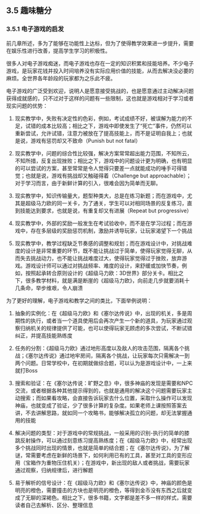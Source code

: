 
## 3.5 趣味糖分

### 3.5.1 电子游戏的启发

前几章所述，多为了能够在功能性上达标，但为了使得教学效果进一步提升，需要在娱乐性进行改善，提高学生学习的积极性。

很多人对电子游戏痴迷，而电子游戏也存在一定的知识积累和技能培养。不少电子游戏，是玩家花钱并投入时间培养没有实际应用价值的技能，从而去解决没必要的麻烦。全世界各年龄段的玩家都为之乐此不疲。

电子游戏的广泛受到欢迎，说明人是愿意接受挑战的，也是愿意通过主动解决问题获得成就感的，只不过对于这样的问题有一些限制，这也就是游戏相对于学习或者现实问题的优势：

1. 现实教学中，失败有决定性的色彩，例如，考试成绩不好，被误解为能力的不足，试错的成本比较高；相比之下，游戏中即使发生了“死亡”事件，仍然可以重新尝试，允许试错，注意力被放在了提高技能上，而不是证明自我上；也就是说，游戏有惩罚却又不致命（Punish but not fatal）

1. 现实教学中，问题的综合性比较强，解决方案常常超出能力范围，不知所云，不知所措，反复出现挫败；相比之下，游戏中的问题设计更为明确，也有明显的可以尝试的方案，甚至常常是令人觉得只要差一点就能成功的唾手可得错觉；也就是说，游戏有挑战却又触碰得着（Challenge but approachable）；对于学习而言，由于新鲜计算的引入，很难会因为简单而无聊。

1. 现实教学中，知识传输量大，题型种类大，总是在练习新题；而在游戏中，尤其是超级马力欧的同一关卡，为了通关，学生可以对相同场景的反复练习，直到技能达到要求，也就是说，有重复却又有进展（Repeat but progressive）

1. 现实教学中，外部的奖励一般发生在考试验收中，而不是在学习过程；而在游戏中，存在多层级的奖励惩罚机制，激励并诱导玩家，让玩家渴望下一个挑战

1. 现实教学中，教学过程缺乏节奏感的调整和规划；而在游戏设计中，对挑战难度的设计是非常重要的环节，既不能让挑战过于简单，使得玩家觉得无聊，从而失去挑战动力，也不能让挑战难度过大，使得玩家觉得过于挫败，放弃游戏。游戏设计师可以通过对挑战频率、难度的设计，来舒缓或加快节奏，例如，按照起承转合原则设计的《超级马力欧：3D世界》部分关卡。相比之下，很多教学材料，就是满是断崖的《超级马力欧》，向前走几步就要消耗十几条命，举步维艰，令人崩溃

为了更好的理解，电子游戏和教学之间的类比，下面举例说明：

1. 抽象的实例化：在《超级马力欧》和《塞尔达传说》中，出现的机关，多是周期性的执行，或者当一个道具使用后会再次产生一个新的道具，为玩家通过观察归纳机关的规律提供了可能，也可以使得玩家无顾虑的多次尝试，不断试错纠正，并提高技能熟练度

1. 任务的分割：《超级马力欧》通过地形高度以及敌人的攻击范围，隔离各个挑战；《塞尔达传说》通过地牢房间，隔离各个挑战，让玩家每次只需解决一到两个问题。日常学校中，在初期就做综合题，可以认为是游戏设计中，一上来就打Boss

1. 搜索和验证：在《塞尔达传说：旷野之息》中，很多神庙的发现是需要和NPC交流，或者根据各种其他提示得到的，也就是通用的解决这个问题需要玩家主动搜索；而如果看攻略，会直接告诉玩家去什么位置，采取什么操作可以发现神庙，也就变成了验证，少了很多计算的复杂度。如果老师上课按照答案去讲，不去讲解思路，就如同一个攻略书，能够解决孤立的问题，却无法掌握通用的技能

1. 解决问题的类型：对于游戏中的常规挑战，一般采用的识别-执行的简单的膝跳反射操作，可以通过刻意练习提高熟练度；在《超级马力欧》中，经常出现多个挑战同时出现的情景，也就是简单的结合题；在《塞尔达传说》，为了解谜，常需要考虑在新鲜的场景下，如何利用已有的工具，甚至对工具的变形应用（宝箱作为重物压住机关）；在游戏中，新出现的敌人或者挑战，需要玩家通过观察，归纳规律后，进行解题

1. 易于解析的信号设计：在《超级马力欧》和《塞尔达传说》中，神庙的颜色是明亮的橙色，需要撞击的方块也是明亮的橙色，等得到金币没有东西之后就变成了无聊的深褐色。相比之下，很多书籍，文字都是差不多一样的样式，需要读者自己去解析、区分、整理信息

